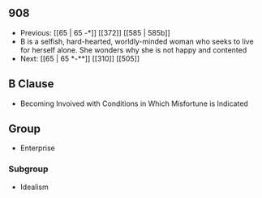 ## 908
- Previous: [[65 | 65 -*]] [[372]] [[585 | 585b]] 
- B is a selfish, hard-hearted, worldly-minded woman who seeks to live for herself alone. She wonders why she is not happy and contented
- Next: [[65 | 65 *-**]] [[310]] [[505]] 

## B Clause
- Becoming Invoived with Conditions in Which Misfortune is Indicated

## Group
- Enterprise

### Subgroup
- Idealism

